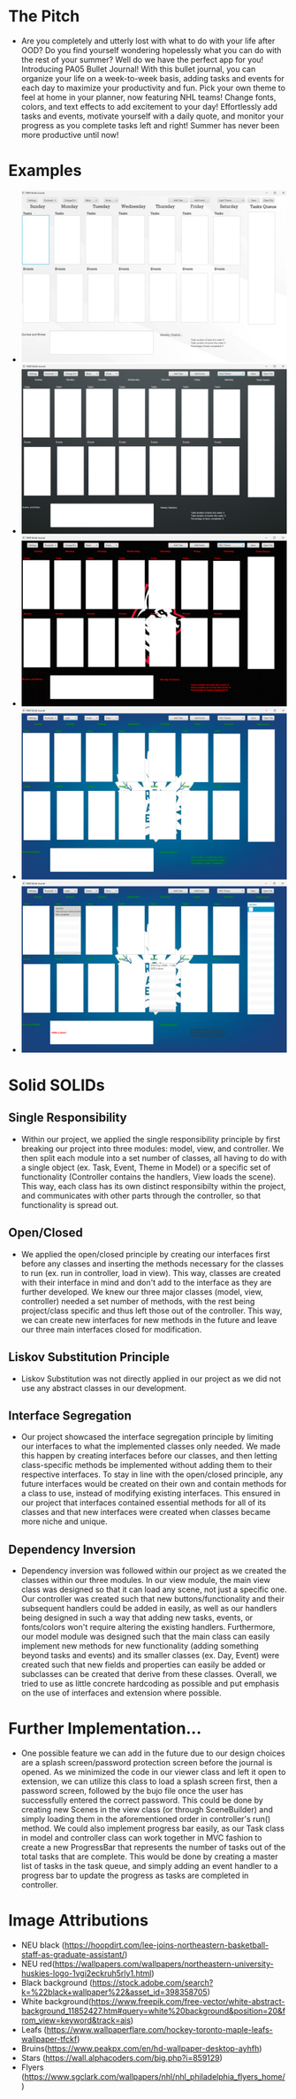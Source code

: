 # The Pitch
- Are you completely and utterly lost with what to do with your life after OOD? Do you find yourself wondering hopelessly what you can do with the rest of your summer? Well do we have the perfect app for you! Introducing PA05 Bullet Journal! With this bullet journal, you can organize your life on a week-to-week basis, adding tasks and events for each day to maximize your productivity and fun. Pick your own theme to feel at home in your planner, now featuring NHL teams! Change fonts, colors, and text effects to add excitement to your day! Effortlessly add tasks and events, motivate yourself with a daily quote, and monitor your progress as you complete tasks left and right! Summer has never been more productive until now!


# Examples

- ![SC 1](/src/main/resources/sc1.png?raw=true)
- ![SC 2](/src/main/resources/sc2.png?raw=true)
- ![SC 3](/src/main/resources/sc3.png?raw=true)
- ![SC 4](/src/main/resources/sc4.png?raw=true)
- ![SC 5](/src/main/resources/sc5.png?raw=true)



# Solid SOLIDs
## Single Responsibility

- Within our project, we applied the single responsibility principle by first breaking our project into three modules: model, view, and controller. We then split each module into a set number of classes, all having to do with a single object (ex. Task, Event, Theme in Model) or a specific set of functionality (Controller contains the handlers, View loads the scene). This way, each class has its own distinct responsibilty within the project, and communicates with other parts through the controller, so that functionality is spread out.
## Open/Closed

- We applied the open/closed principle by creating our interfaces first before any classes and inserting the methods necessary for the classes to run (ex. run in controller, load in view). This way, classes are created with their interface in mind and don't add to the interface as they are further developed. We knew our three major classes (model, view, controller) needed a set number of methods, with the rest being project/class specific and thus left those out of the controller. This way, we can create new interfaces for new methods in the future and leave our three main interfaces closed for modification.
## Liskov Substitution Principle

- Liskov Substitution was not directly applied in our project as we did not use any abstract classes in our development.
## Interface Segregation

- Our project showcased the interface segregation principle by limiting our interfaces to what the implemented classes only needed. We made this happen by creating interfaces before our classes, and then letting class-specific methods be implemented without adding them to their respective interfaces. To stay in line with the open/closed principle, any future interfaces would be created on their own and contain methods for a class to use, instead of modifying existing interfaces. This ensured in our project that interfaces contained essential methods for all of its classes and that new interfaces were created when classes became more niche and unique.
## Dependency Inversion

- Dependency inversion was followed within our project as we created the classes within our three modules. In our view module, the main view class was designed so that it can load any scene, not just a specific one. Our controller was created such that new buttons/functionality and their subsequent handlers could be added in easily, as well as our handlers being designed in such a way that adding new tasks, events, or fonts/colors won't require altering the existing handlers. Furthermore, our model module was designed such that the main class can easily implement new methods for new functionality (adding something beyond tasks and events) and its smaller classes (ex. Day, Event) were created such that new fields and properties can easily be added or subclasses can be created that derive from these classes. Overall, we tried to use as little concrete hardcoding as possible and put emphasis on the use of interfaces and extension where possible.




# Further Implementation...

- One possible feature we can add in the future due to our design choices are a splash screen/password protection screen before the journal is opened. As we minimized the code in our viewer class and left it open to extension, we can utilize this class to load a splash screen first, then a password screen, followed by the bujo file once the user has successfully entered the correct password. This could be done by creating new Scenes in the view class (or through SceneBuilder) and simply loading them in the aforementioned order in controller's run() method. We could also implement progress bar easily, as our Task class in model and controller class can work together in MVC fashion to create a new ProgressBar that represents the number of tasks out of the total tasks that are complete. This would be done by creating a master list of tasks in the task queue, and simply adding an event handler to a progress bar to update the progress as tasks are completed in controller.


# Image Attributions
- NEU black (https://hoopdirt.com/lee-joins-northeastern-basketball-staff-as-graduate-assistant/)
- NEU red(https://wallpapers.com/wallpapers/northeastern-university-huskies-logo-1vgi2eckruh5rly1.html)
- Black background (https://stock.adobe.com/search?k=%22black+wallpaper%22&asset_id=398358705)
- White background(https://www.freepik.com/free-vector/white-abstract-background_11852427.htm#query=white%20background&position=20&from_view=keyword&track=ais)
- Leafs (https://www.wallpaperflare.com/hockey-toronto-maple-leafs-wallpaper-tfckf)
- Bruins(https://www.peakpx.com/en/hd-wallpaper-desktop-ayhfh)
- Stars (https://wall.alphacoders.com/big.php?i=859129)
- Flyers (https://www.sgclark.com/wallpapers/nhl/nhl_philadelphia_flyers_home/)
